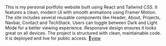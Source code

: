 This is my personal portfolio website built using React and Tailwind CSS.
It features a clean, modern UI with smooth animations using Framer Motion.
The site includes several reusable components like Header, About, Projects, Navbar, Contact and TechStack.
Users can toggle between Dark and Light Mode for a better viewing experience.
Responsive design ensures it looks great on all devices.
The project is structured with clean, maintainable code.
It is deployed and live for public access.
🔗[view](https://portfolio-2-366248akk-krishna-mudgals-projects.vercel.app/)
